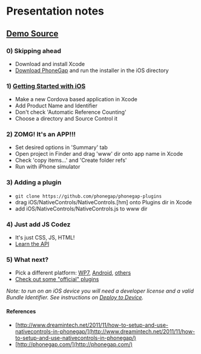 # Presentation notes

## [Demo Source](https://github.com/lukekarrys/phonegap-pres-demo)

### 0) Skipping ahead
- Download and install Xcode
- [Download PhoneGap](http://phonegap.com/download) and run the installer in the iOS directory

### 1) [Getting Started with iOS](http://docs.phonegap.com/en/1.6.1/guide_getting-started_ios_index.md.html#Getting%20Started%20with%20iOS)
- Make a new Cordova based application in Xcode
- Add Product Name and Identifier
- Don't check 'Automatic Reference Counting'
- Choose a directory and Source Control it

### 2) ZOMG! It's an APP!!!
- Set desired options in 'Summary' tab
- Open project in Finder and drag 'www' dir onto app name in Xcode
- Check 'copy items...' and 'Create folder refs'
- Run with iPhone simulator

### 3) Adding a plugin
- `git clone https://github.com/phonegap/phonegap-plugins`
- drag iOS/NativeControls/NativeControls.[hm] onto Plugins dir in Xcode
- add iOS/NativeControls/NativeControls.js to www dir

### 4) Just add JS Codez
- It's just CSS, JS, HTML!
- [Learn the API](http://docs.phonegap.com/en/1.6.1/index.html)

### 5) What next?
- Pick a different platform: [WP7](http://docs.phonegap.com/en/1.6.1/guide_getting-started_windows-phone_index.md.html#Getting%20Started%20with%20Windows%20Phone), [Android](http://docs.phonegap.com/en/1.6.1/guide_getting-started_android_index.md.html#Getting%20Started%20with%20Android), [others](http://docs.phonegap.com/en/1.6.1/guide_getting-started_ios_index.md.html#Getting%20Started%20with%20iOS)
- [Check out some "official" plugins](https://github.com/phonegap/phonegap-plugins)

*Note: to run on an iOS device you will need a developer license and a valid Bundle Identifier. See instructions on [Deploy to Device](http://docs.phonegap.com/en/1.6.1/guide_getting-started_ios_index.md.html#Getting%20Started%20with%20iOS_5b_deploy_to_device).*

#### References
- [http://www.dreamintech.net/2011/11/how-to-setup-and-use-nativecontrols-in-phonegap/](http://www.dreamintech.net/2011/11/how-to-setup-and-use-nativecontrols-in-phonegap/)
- [http://phonegap.com/](http://phonegap.com/)
